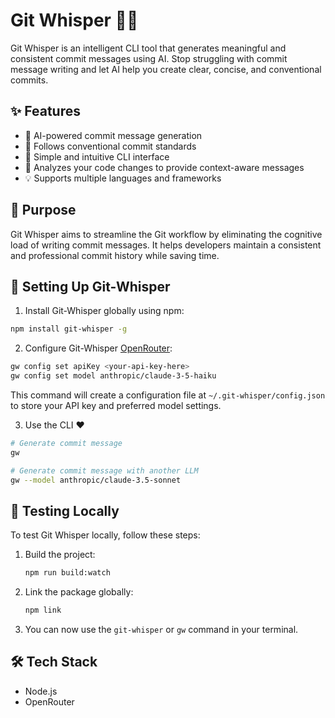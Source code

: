 # Git Whisper 🤖✨

Git Whisper is an intelligent CLI tool that generates meaningful and consistent commit messages using AI. Stop struggling with commit message writing and let AI help you create clear, concise, and conventional commits.

## ✨ Features

- 🤖 AI-powered commit message generation
- 📝 Follows conventional commit standards
- 🚀 Simple and intuitive CLI interface
- 🔄 Analyzes your code changes to provide context-aware messages
- 💡 Supports multiple languages and frameworks

## 🎯 Purpose

Git Whisper aims to streamline the Git workflow by eliminating the cognitive load of writing commit messages. It helps developers maintain a consistent and professional commit history while saving time.

## 🚀 Setting Up Git-Whisper

1. Install Git-Whisper globally using npm:

```bash
npm install git-whisper -g
```

2. Configure Git-Whisper [OpenRouter](https://openrouter.ai):

```bash
gw config set apiKey <your-api-key-here>
gw config set model anthropic/claude-3-5-haiku
```

This command will create a configuration file at `~/.git-whisper/config.json` to store your API key and preferred model settings.

3. Use the CLI ❤️

```bash
# Generate commit message
gw

# Generate commit message with another LLM
gw --model anthropic/claude-3.5-sonnet
```

## 🧪 Testing Locally

To test Git Whisper locally, follow these steps:

1. Build the project:

   ```sh
   npm run build:watch
   ```

2. Link the package globally:

   ```sh
   npm link
   ```

3. You can now use the `git-whisper` or `gw` command in your terminal.

## 🛠️ Tech Stack

- Node.js
- OpenRouter
